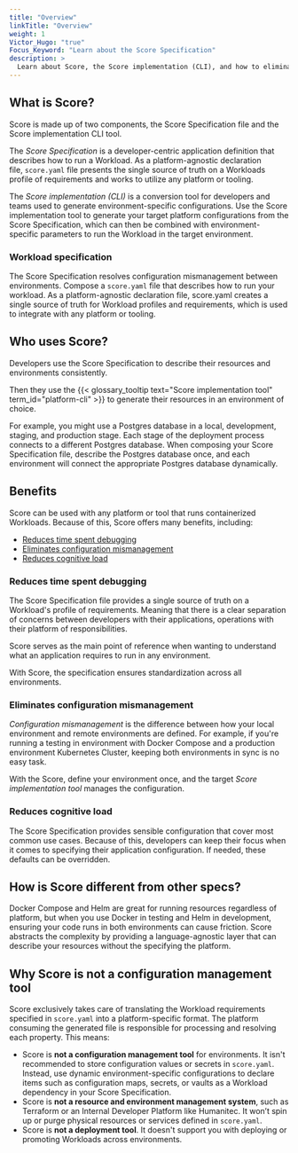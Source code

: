 ```yaml
---
title: "Overview"
linkTitle: "Overview"
weight: 1
Victor_Hugo: "true"
Focus_Keyword: "Learn about the Score Specification"
description: >
  Learn about Score, the Score implementation (CLI), and how to eliminate configuration mismanagement.
---
```


## What is Score?

Score is made up of two components, the Score Specification file and the Score implementation CLI tool.

The _Score Specification_ is a developer-centric application definition that describes how to run a Workload. As a platform-agnostic declaration file, `score.yaml` file presents the single source of truth on a Workloads profile of requirements and works to utilize any platform or tooling.

The _Score implementation (CLI)_ is a conversion tool for developers and teams used to generate environment-specific configurations. Use the Score implementation tool to generate your target platform configurations from the Score Specification, which can then be combined with environment-specific parameters to run the Workload in the target environment.

### Workload specification

The Score Specification resolves configuration mismanagement between environments. Compose a `score.yaml` file that describes how to run your workload. As a platform-agnostic declaration file, score.yaml creates a single source of truth for Workload profiles and requirements, which is used to integrate with any platform or tooling.

## Who uses Score?

Developers use the Score Specification to describe their resources and environments consistently.

Then they use the {{< glossary_tooltip text="Score implementation tool" term_id="platform-cli" >}} to generate their resources in an environment of choice.

For example, you might use a Postgres database in a local, development, staging, and production stage. Each stage of the deployment process connects to a different Postgres database. When composing your Score Specification file, describe the Postgres database once, and each environment will connect the appropriate Postgres database dynamically.

<!-- Configuration mismanagement -->

## Benefits

Score can be used with any platform or tool that runs containerized Workloads.
Because of this, Score offers many benefits, including:

- [Reduces time spent debugging](#reduces-time-spent-debugging)
- [Eliminates configuration mismanagement](#eliminates-configuration-mismanagement)
- [Reduces cognitive load](#reduces-cognitive-load)

### Reduces time spent debugging

The Score Specification file provides a single source of truth on a Workload's profile of requirements. Meaning that there is a clear separation of concerns between developers with their applications, operations with their platform of responsibilities.

Score serves as the main point of reference when wanting to understand what an application requires to run in any environment.

With Score, the specification ensures standardization across all environments.

### Eliminates configuration mismanagement

_Configuration mismanagement_ is the difference between how your local environment and remote environments are defined. For example, if you're running a testing in environment with Docker Compose and a production environment Kubernetes Cluster, keeping both environments in sync is no easy task.

With the Score, define your environment once, and the target _Score implementation tool_ manages the configuration.

### Reduces cognitive load

The Score Specification provides sensible configuration that cover most common use cases. Because of this, developers can keep their focus when it comes to specifying their application configuration. If needed, these defaults can be overridden.

## How is Score different from other specs?

Docker Compose and Helm are great for running resources regardless of platform, but when you use Docker in testing and Helm in development, ensuring your code runs in both environments can cause friction. Score abstracts the complexity by providing a language-agnostic layer that can describe your resources without the specifying the platform.

## Why Score is not a configuration management tool

Score exclusively takes care of translating the Workload requirements specified in `score.yaml` into a platform-specific format. The platform consuming the generated file is responsible for processing and resolving each property. This means:

- Score is **not a configuration management tool** for environments. It isn't recommended to store configuration values or secrets in `score.yaml`. Instead, use dynamic environment-specific configurations to declare items such as configuration maps, secrets, or vaults as a Workload dependency in your Score Specification.
- Score is **not a resource and environment management system**, such as Terraform or an Internal Developer Platform like Humanitec. It won’t spin up or purge physical resources or services defined in `score.yaml`.
- Score is **not a deployment tool**. It doesn't support you with deploying or promoting Workloads across environments.

<!--

For more information, see Core Tasks:

- Define routes as resources
- Set environment variables
-->
